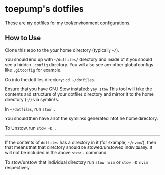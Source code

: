 # toepump's dotfiles

These are my dotfiles for my tool/environment configurations.

## How to Use

Clone this repo to the your home directory (typically `~/`).

You should end up with `~/dotfiles/` directory and inside of it you should see a hidden `.config` directory. You will also see any other global configs like `.gitconfig` for example.

Go into the dotfiles directory: `cd ~/dotfiles`.

Ensure that you have GNU Stow installed: `yay stow`
This tool will take the contents and structure of your dotfiles directory and mirror it to the home directory (`~/`) via symlinks.

In `~/dotfiles`, run `stow .`

You should then have all of the symlinks generated intot he home directory.

To Unstow, run `stow -D .`

---

If the contents of `dotfiles` has a directory in it (for example, `~/nvim/`), then that means that that directory should be stowed/unstowed individually.
It will not be included in the above `stow .` command.

To stow/unstow that individual directory run `stow nvim` or `stow -D nvim` respectively.
